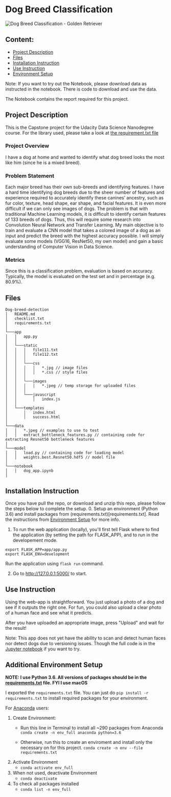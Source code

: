 # Dog Breed Classification

![Dog Breed Classification - Golden Retriever](Success_Scene.png)

## Content:
- [Project Description](#project-description)
- [Files](#files)
- [Installation Instruction](#installation-instruction)
- [Use Instruction](#use-instruction)
- [Environment Setup](#environment-setup)

Note: If you want to try out the Notebook, please download data as instructed in the notebook. There is code to download and use the data. 

The Notebook contains the report required for this project.

## Project Description
This is the Capstone project for the Udacity Data Science Nanodegree course.
For the library used, please take a look at [the requirement.txt file](requirements.txt)

### Project Overview
I have a dog at home and wanted to identify what dog breed looks the most like him (since he is a mixed breed).

### Problem Statement
Each major breed has their own sub-breeds and identifying features. I have a hard time identifying dog breeds due to the sheer number of features and experience required to accurately identify these canines’ ancestry, such as fur color, texture, head shape, ear shape, and facial features. It is even more difficult if we can only see images of dogs. 
The problem is that with traditional Machine Learning models, it is difficult to identify certain features of 133 breeds of dogs. Thus, this will require some research into Convolution Neural Network and Transfer Learning.
My main objective is to train and evaluate a CNN model that takes a colored image of a dog as an input and predict the breed with the highest accuracy possible. I will simply evaluate some models (VGG16, ResNet50, my own model) and gain a basic understanding of Computer Vision in Data Science.

### Metrics
Since this is a classification problem, evaluation is based on accuracy. Typically, the model is evaluated on the test set and in percentage (e.g. 80.9%).


## Files
```
Dog-breed-detection
│   README.md
│   checklist.txt
│   requirements.txt
│
└───app
│   │   app.py
│   │
│   └───static
│   │   │   file111.txt
│   │   │   file112.txt
│   │   │
│   │   └───css
│   │   │   │   *.jpg // image files
│   │   │   │   *.css // style files
│   │   │
│   │   └───images
│   │   │   │   *.jpeg // temp storage for uploaded files
│   │   │
│   │   └───javascript
│   │       │   index.js
│   │
│   └───templates
│       │   index.html
│       │   success.html
│   
└───data
│   │   *.jpeg // examples to use to test
│   │   extract_bottleneck_features.py // containing code for extracting Resnet50 bottleneck features
│
└───model
│   │   load.py // containing code for loading model
│   │   weights.best.Resnet50.hdf5 // model file
│
└───notebook
│   │   dog_app.ipynb
│
```

## Installation Instruction
Once you have pull the repo, or download and unzip this repo, please follow the steps below to complete the setup.
0. Setup an environment (Python 3.6) and install packages from (requirements.txt)[requirements.txt]. Read the instructions from [Environment Setup](#environment-setup) for more info.
1. To run the web application (locally), you'll first tell Flask where to find the application (by setting the path for FLASK_APP), and to run in the developement mode.
```
export FLASK_APP=app/app.py
export FLASK_ENV=development
```

Run the application using `flask run` command.

2. Go to http://127.0.0.1:5000/ to start.

## Use Instruction
Using the web-app is straightforward. You just upload a photo of a dog and see if it outputs the right one. For fun, you could also upload a clear photo of a human face and see what it predicts.

After you have uploaded an appropriate image, press "Upload" and wait for the result!

Note: This app does not yet have the ability to scan and detect human faces nor detect dogs due to versioning issues. Though the full code is in the [Jupyter notebook](notebook/dog_app.ipynb) if you want to try.

## Additional Environment Setup
**NOTE: I use Python 3.6. All versions of packages should be in the [requirements.txt](requirements.txt) file. FYI I use macOS**

I exported the `requirements.txt` file. You can just do `pip install -r requirements.txt` to install required packages for your environment. 

For [Anaconda](https://docs.anaconda.com/anaconda/install/index.html) users:
1. Create Environment:
    - Run this line in Terminal to install all ~290 packages from Anaconda
    `conda create -n env_full anaconda python=3.6`
    
    - Otherwise, run this to create an enviroment and install only the necessary on for this project.
    `conda create -n env --file requirements.txt`
2. Activate Environment
    - `conda activate env_full`
3. When not used, deactivate Environment
    - `conda deactivate`
4. To check all packages installed
    - `conda list -n env_full`
